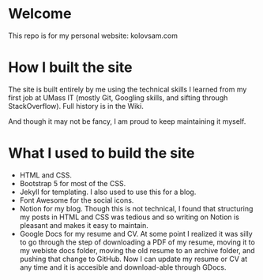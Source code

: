 # Welcome
This repo is for my personal website: kolovsam.com

# How I built the site
The site is built entirely by me using the technical skills I learned from my first job at UMass IT (mostly Git, Googling skills, and sifting through StackOverflow). Full history is in the Wiki.

And though it may not be fancy, I am proud to keep maintaining it myself.

# What I used to build the site
- HTML and CSS. 
- Bootstrap 5 for most of the CSS.
- Jekyll for templating. I also used to use this for a blog.
- Font Awesome for the social icons.
- Notion for my blog. Though this is not technical, I found that structuring my posts in HTML and CSS was tedious and so writing on Notion is pleasant and makes it easy to maintain.
- Google Docs for my resume and CV. At some point I realized it was silly to go through the step of downloading a PDF of my resume, moving it to my webiste docs folder, moving the old resume to an archive folder, and pushing that change to GitHub. Now I can update my resume or CV at any time and it is accesible and download-able through GDocs. 
